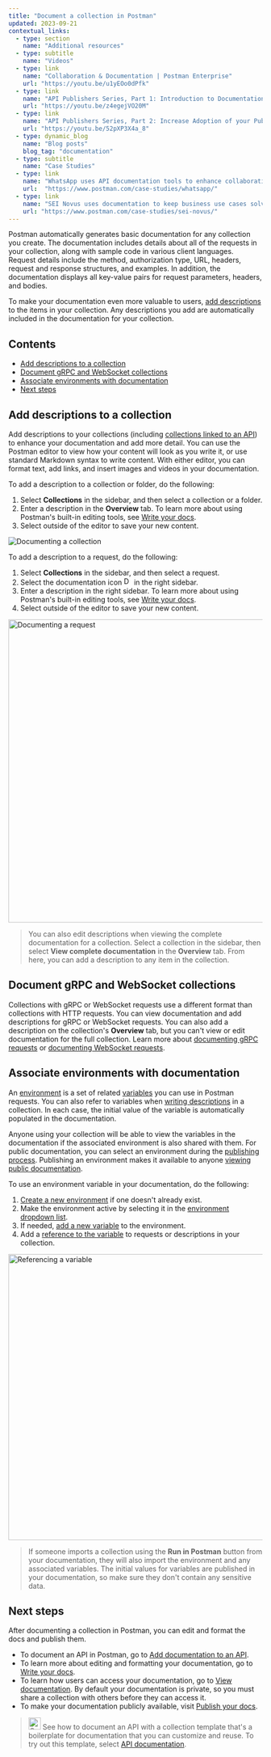 ```yaml
---
title: "Document a collection in Postman"
updated: 2023-09-21
contextual_links:
  - type: section
    name: "Additional resources"
  - type: subtitle
    name: "Videos"
  - type: link
    name: "Collaboration & Documentation | Postman Enterprise"
    url: "https://youtu.be/u1yEOo0dPfk"
  - type: link
    name: "API Publishers Series, Part 1: Introduction to Documentation"
    url: "https://youtu.be/z4egejVO20M"
  - type: link
    name: "API Publishers Series, Part 2: Increase Adoption of your Public API"
    url: "https://youtu.be/52pXP3X4a_8"
  - type: dynamic_blog
    name: "Blog posts"
    blog_tag: "documentation"
  - type: subtitle
    name: "Case Studies"
  - type: link
    name: "WhatsApp uses API documentation tools to enhance collaboration"
    url:  "https://www.postman.com/case-studies/whatsapp/"
  - type: link
    name: "SEI Novus uses documentation to keep business use cases solved"
    url: "https://www.postman.com/case-studies/sei-novus/"
---
```


Postman automatically generates basic documentation for any collection you create. The documentation includes details about all of the requests in your collection, along with sample code in various client languages. Request details include the method, authorization type, URL, headers, request and response structures, and examples. In addition, the documentation displays all key-value pairs for request parameters, headers, and bodies.

To make your documentation even more valuable to users, [add descriptions](/docs/publishing-your-api/authoring-your-documentation/#adding-descriptions-to-your-documentation) to the items in your collection. Any descriptions you add are automatically included in the documentation for your collection.

## Contents

* [Add descriptions to a collection](#add-descriptions-to-a-collection)
* [Document gRPC and WebSocket collections](#document-grpc-and-websocket-collections)
* [Associate environments with documentation](#associate-environments-with-documentation)
* [Next steps](#next-steps)

## Add descriptions to a collection

Add descriptions to your collections (including [collections linked to an API](/docs/publishing-your-api/documenting-your-api/)) to enhance your documentation and add more detail. You can use the Postman editor to view how your content will look as you write it, or use standard Markdown syntax to write content. With either editor, you can format text, add links, and insert images and videos in your documentation.

To add a description to a collection or folder, do the following:

1. Select **Collections** in the sidebar, and then select a collection or a folder.
1. Enter a description in the **Overview** tab. To learn more about using Postman's built-in editing tools, see [Write your docs](/docs/publishing-your-api/authoring-your-documentation/).
1. Select outside of the editor to save your new content.

<img alt="Documenting a collection" src="https://assets.postman.com/postman-docs/v10/documentation-overview-tab-v10.jpg" >

To add a description to a request, do the following:

1. Select **Collections** in the sidebar, and then select a request.
1. Select the documentation icon <img alt="Documentation icon" src="https://assets.postman.com/postman-docs/documentation-icon-v8-10.jpg#icon" width="16px"> in the right sidebar.
1. Enter a description in the right sidebar. To learn more about using Postman's built-in editing tools, see [Write your docs](/docs/publishing-your-api/authoring-your-documentation/).
1. Select outside of the editor to save your new content.

<img alt="Documenting a request" src="https://assets.postman.com/postman-docs/v10/documentation-pane-v10.jpg" width="600px">

> You can also edit descriptions when viewing the complete documentation for a collection. Select a collection in the sidebar, then select **View complete documentation** in the **Overview** tab. From here, you can add a description to any item in the collection.

## Document gRPC and WebSocket collections

Collections with gRPC or WebSocket requests use a different format than collections with HTTP requests. You can view documentation and add descriptions for gRPC or WebSocket requests. You can also add a description on the collection's **Overview** tab, but you can't view or edit documentation for the full collection. Learn more about [documenting gRPC requests](/docs/sending-requests/grpc/grpc-request-interface/#the-right-sidebar) or [documenting WebSocket requests](/docs/sending-requests/websocket/document-websocket-requests).

## Associate environments with documentation

An [environment](/docs/sending-requests/managing-environments/) is a set of related [variables](/docs/sending-requests/variables/) you can use in Postman requests. You can also refer to variables when [writing descriptions](/docs/publishing-your-api/authoring-your-documentation/) in a collection. In each case, the initial value of the variable is automatically populated in the documentation.

Anyone using your collection will be able to view the variables in the documentation if the associated environment is also shared with them. For public documentation, you can select an environment during the [publishing process](/docs/publishing-your-api/publishing-your-docs/). Publishing an environment makes it available to anyone [viewing public documentation](/docs/publishing-your-api/viewing-documentation/).

To use an environment variable in your documentation, do the following:

1. [Create a new environment](/docs/sending-requests/managing-environments/#creating-environments) if one doesn't already exist.
1. Make the environment active by selecting it in the [environment dropdown list](/docs/sending-requests/managing-environments/#selecting-an-active-environment).
1. If needed, [add a new variable](/docs/sending-requests/managing-environments/#adding-environment-variables) to the environment.
1. Add a [reference to the variable](/docs/sending-requests/variables/#accessing-variables) to requests or descriptions in your collection.

<img alt="Referencing a variable" src="https://assets.postman.com/postman-docs/v10/documentation-add-variable-v10-16.jpg" width="566px">

> If someone imports a collection using the **Run in Postman** button from your documentation, they will also import the environment and any associated variables. The initial values for variables are published in your documentation, so make sure they don't contain any sensitive data.

## Next steps

After documenting a collection in Postman, you can edit and format the docs and publish them.

* To document an API in Postman, go to [Add documentation to an API](/docs/publishing-your-api/documenting-your-api/).
* To learn more about editing and formatting your documentation, go to [Write your docs](/docs/publishing-your-api/authoring-your-documentation/).
* To learn how users can access your documentation, go to [View documentation](/docs/publishing-your-api/viewing-documentation/). By default your documentation is private, so you must share a collection with others before they can access it.
* To make your documentation publicly available, visit [Publish your docs](/docs/publishing-your-api/publishing-your-docs/).

> <img alt="Collections icon" src="https://assets.postman.com/postman-docs/Collections.png#icon" width="24px"> See how to document an API with a collection template that's a boilerplate for documentation that you can customize and reuse. To try out this template, select [API documentation](https://www.postman.com/templates/e9c28f47-1253-44af-a2f3-20dce4da1f18/API-documentation).

